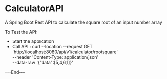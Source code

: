 # CalculatorAPI
A Spring Boot Rest API to calculate the square root of an input number array

To Test the API:
- Start the application
- Call API :
                  curl --location --request GET 'http://localhost:8080/api/v1/calculator/rootsquare' \
                  --header 'Content-Type: application/json' \
                  --data-raw '{"data":[5,4,6,1]}'

---End---